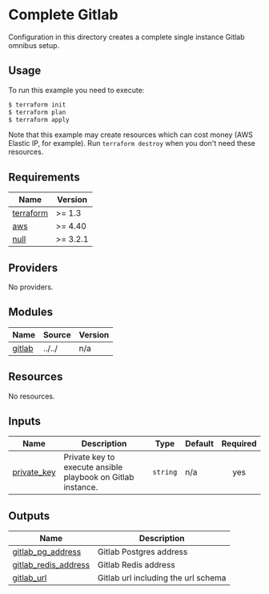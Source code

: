 # Complete Gitlab
Configuration in this directory creates a complete single instance Gitlab omnibus setup.

## Usage
To run this example you need to execute:

```bash
$ terraform init
$ terraform plan
$ terraform apply
```

Note that this example may create resources which can cost money (AWS Elastic IP, for example). Run `terraform destroy` when you don't need these resources.


<!-- BEGIN_TF_DOCS -->
## Requirements

| Name | Version |
|------|---------|
| <a name="requirement_terraform"></a> [terraform](#requirement\_terraform) | >= 1.3 |
| <a name="requirement_aws"></a> [aws](#requirement\_aws) | >= 4.40 |
| <a name="requirement_null"></a> [null](#requirement\_null) | >= 3.2.1 |

## Providers

No providers.

## Modules

| Name | Source | Version |
|------|--------|---------|
| <a name="module_gitlab"></a> [gitlab](#module\_gitlab) | ../../ | n/a |

## Resources

No resources.

## Inputs

| Name | Description | Type | Default | Required |
|------|-------------|------|---------|:--------:|
| <a name="input_private_key"></a> [private\_key](#input\_private\_key) | Private key to execute ansible playbook on Gitlab instance. | `string` | n/a | yes |

## Outputs

| Name | Description |
|------|-------------|
| <a name="output_gitlab_pg_address"></a> [gitlab\_pg\_address](#output\_gitlab\_pg\_address) | Gitlab Postgres address |
| <a name="output_gitlab_redis_address"></a> [gitlab\_redis\_address](#output\_gitlab\_redis\_address) | Gitlab Redis address |
| <a name="output_gitlab_url"></a> [gitlab\_url](#output\_gitlab\_url) | Gitlab url including the url schema |
<!-- END_TF_DOCS -->
